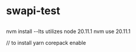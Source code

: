 # swapi-test

##
nvm install  --lts
utilizes node 20.11.1
nvm use 20.11.1

// to install yarn
corepack enable